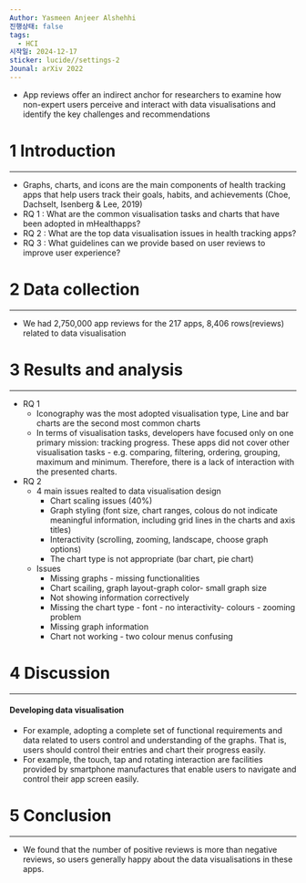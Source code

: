 ```yaml
---
Author: Yasmeen Anjeer Alshehhi
진행상태: false
tags:
  - HCI
시작일: 2024-12-17
sticker: lucide//settings-2
Jounal: arXiv 2022
---
```

- App reviews offer an indirect anchor for researchers to examine how non-expert users perceive and interact with data visualisations and identify the key challenges and recommendations

# 1 Introduction
---
- Graphs, charts, and icons are the main components of health tracking apps that help users track their goals, habits, and achievements (Choe, Dachselt, Isenberg & Lee, 2019)
- RQ 1 : What are the common visualisation tasks and charts that have been adopted in mHealthapps?
- RQ 2 : What are the top data visualisation issues in health tracking apps?
- RQ 3 : What guidelines can we provide based on user reviews to improve user experience?

# 2 Data collection
---
- We had 2,750,000 app reviews for the 217 apps, 8,406 rows(reviews) related to data visualisation

# 3 Results and analysis
---
- RQ 1 
	- Iconography was the most adopted visualisation type, Line and bar charts are the second most common charts
	- In terms of visualisation tasks, developers have focused only on one primary mission: tracking progress. These apps did not cover other visualisation tasks - e.g. comparing, filtering, ordering, grouping, maximum and minimum. Therefore, there is a lack of interaction with the presented charts.
- RQ 2 
	- 4 main issues realted to data visualisation design
		- Chart scaling issues (40%)
		- Graph styling (font size, chart ranges, colous do not indicate meaningful information, including grid lines in the charts and axis titles)
		- Interactivity (scrolling, zooming, landscape, choose graph options)
		- The chart type is not appropriate (bar chart, pie chart)
	- Issues
		- Missing graphs - missing functionalities
		- Chart scailing, graph layout-graph color- small graph size
		- Not showing information correctively
		- Missing the chart type - font - no interactivity- colours - zooming problem
		- Missing graph information
		- Chart not working - two colour menus confusing

# 4 Discussion
---
#### Developing data visualisation
- For example, adopting a complete set of functional requirements and data related to users control and understanding of the graphs. That is, users should control their entries and chart their progress easily.
- For example, the touch, tap and rotating interaction are facilities provided by smartphone manufactures that enable users to navigate and control their app screen easily.

# 5 Conclusion
---
- We found that the number of positive reviews is more than negative reviews, so users generally happy about the data visualisations in these apps.